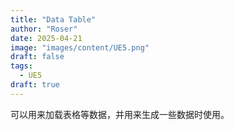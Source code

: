 ```yaml
---
title: "Data Table"
author: "Roser"
date: 2025-04-21
image: "images/content/UE5.png"
draft: false
tags:
  - UE5
draft: true
---
```

可以用来加载表格等数据，并用来生成一些数据时使用。